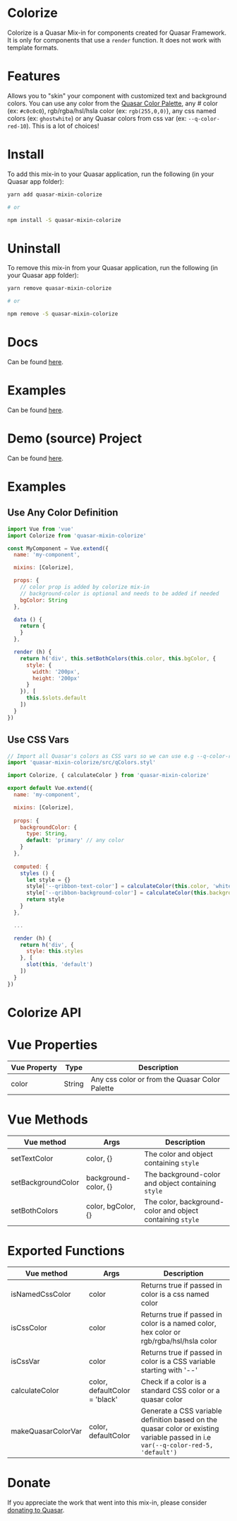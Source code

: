 Colorize
===

Colorize is a Quasar Mix-in for components created for Quasar Framework. It is only for components that use a `render` function. It does not work with template formats.

# Features

Allows you to "skin" your component with customized text and background colors. You can use any color from the [Quasar Color Palette](https://quasar.dev/style/color-palette#Color-List), any # color (ex: `#c0c0c0`), rgb/rgba/hsl/hsla color (ex: `rgb(255,0,0)`), any css named colors (ex: `ghostwhite`) or any Quasar colors from css var (ex: `--q-color-red-10`). This is a lot of choices!

# Install
To add this mix-in to your Quasar application, run the following (in your Quasar app folder):

```bash
yarn add quasar-mixin-colorize

# or

npm install -S quasar-mixin-colorize
```

# Uninstall
To remove this mix-in from your Quasar application, run the following (in your Quasar app folder):

```bash
yarn remove quasar-mixin-colorize

# or

npm remove -S quasar-mixin-colorize
```

# Docs
Can be found [here](https://hawkeye64.github.io/quasar-mixin-colorize).

# Examples
Can be found [here](https://hawkeye64.github.io/quasar-mixin-colorize/examples).

# Demo (source) Project
Can be found [here](https://github.com/hawkeye64/quasar-mixin-colorize/tree/master/demo).

# Examples

## Use Any Color Definition

```js
import Vue from 'vue'
import Colorize from 'quasar-mixin-colorize'

const MyComponent = Vue.extend({
  name: 'my-component',

  mixins: [Colorize],

  props: {
    // color prop is added by colorize mix-in
    // background-color is optional and needs to be added if needed
    bgColor: String
  },

  data () {
    return {
    }
  },

  render (h) {
    return h('div', this.setBothColors(this.color, this.bgColor, {
      style: {
        width: '200px',
        height: '200px'
      }
    }), [
      this.$slots.default
    ])
  }
})
```

## Use CSS Vars

```js
// Import all Quasar's colors as CSS vars so we can use e.g --q-color-red-5
import 'quasar-mixin-colorize/src/qColors.styl'

import Colorize, { calculateColor } from 'quasar-mixin-colorize'

export default Vue.extend({
  name: 'my-component',

  mixins: [Colorize],
  
  props: {
    backgroundColor: {
      type: String,
      default: 'primary' // any color
    }
  },
                    
  computed: {
    styles () {
      let style = {}
      style['--qribbon-text-color'] = calculateColor(this.color, 'white')
      style['--qribbon-background-color'] = calculateColor(this.backgroundColor) // Notice default is against the prop in this instance
      return style
    }
  },

  ...

  render (h) {
    return h('div', {
      style: this.styles
    }, [
      slot(this, 'default')
    ])
  }
})
```


# Colorize API

# Vue Properties
| Vue&nbsp;Property | Type	| Description |
|---|---|---|
| color | String | Any css color or from the Quasar Color Palette |

# Vue Methods
| Vue&nbsp;method | Args	| Description |
|---|---|---|
| setTextColor | color, {} | The color and object containing `style` |
| setBackgroundColor | background-color, {} | The background-color and object containing `style` |
| setBothColors | color, bgColor, {} | The color, background-color and object containing `style` |

# Exported Functions
| Vue&nbsp;method | Args	| Description |
|---|---|---|
| isNamedCssColor | color | Returns true if passed in color is a css named color |
| isCssColor | color | Returns true if passed in color is a named color, hex color or rgb/rgba/hsl/hsla color |
| isCssVar | color | Returns true if passed in color is a CSS variable starting with '--' |
| calculateColor | color, defaultColor = 'black' | Check if a color is a standard CSS color or a quasar color |
| makeQuasarColorVar | color, defaultColor | Generate a CSS variable definition based on the quasar color or existing variable passed in i.e `var(--q-color-red-5, 'default')` |

# Donate
If you appreciate the work that went into this mix-in, please consider [donating to Quasar](https://donate.quasar.dev).
